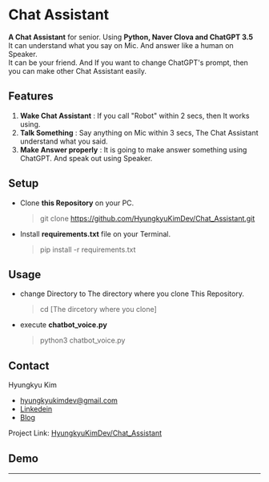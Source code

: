 # Chat Assistant

<b>A Chat Assistant</b> for senior. Using <b>Python, Naver Clova and ChatGPT 3.5</b>  
It can understand what you say on Mic. And answer like a human on Speaker.   
It can be your friend. And If you want to change ChatGPT's prompt, then you can make other Chat Assistant easily.

## Features

1. <b>Wake Chat Assistant</b> : If you call "Robot" within 2 secs, then It works using.
2. <b>Talk Something</b> : Say anything on Mic within 3 secs, The Chat Assistant understand what you said.
3. <b>Make Answer properly</b> : It is going to make answer something using ChatGPT. And speak out using Speaker. 

## Setup

- Clone <b>this Repository</b> on your PC.
    > git clone https://github.com/HyungkyuKimDev/Chat_Assistant.git
- Install <b>requirements.txt</b> file on your Terminal.
    > pip install -r requirements.txt


## Usage


- change Directory to The directory where you clone This Repository.
    > cd [The dircetory where you clone]
- execute <b>chatbot_voice.py</b> 
    > python3 chatbot_voice.py


## Contact

Hyungkyu Kim 
- hyungkyukimdev@gmail.com
- [Linkedein](https://www.linkedin.com/in/hyung-gyu-kim-202b991b8/)
- [Blog](https://honoluulu-life.tistory.com/)

Project Link: [HyungkyuKimDev/Chat_Assistant](HyungkyuKimDev/Chat_Assistant)



## Demo

---